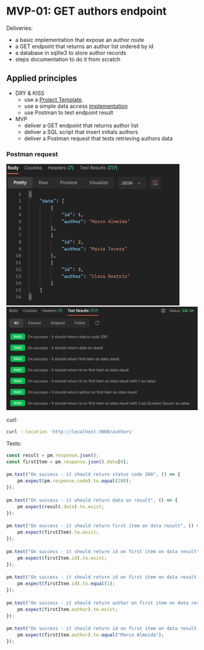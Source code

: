 # MVP-01: GET authors endpoint

Deliveries:

 * a basic implementation that expose an author route
 * a GET endpoint that returns an author list ordered by id
 * a database in sqlite3 to store author records
 * steps documentation to do it from scratch

## Applied principles

 * DRY & KISS
   * use a [Project Template](https://gitlab.com/gitlab-org/project-templates/express).
   * use a simple data access [implementation](https://geshan.com.np/blog/2021/10/nodejs-sqlite/)
   * use Postman to test endpoint result
 * MVP
   * deliver a GET endpoint that returns author list
   * deliver a SQL script that insert initials authors
   * deliver a Postman request that tests retrieving authors data

### Postman request

![Postman body](./images/mvp-01-get-body.PNG "Postman body")
![Postman test results](./images/mvp-01-get-test-results.PNG "Postman test results")

curl:

``` bash
curl --location 'http://localhost:3000/authors'
```

Tests:

``` javascript
const result = pm.response.json();
const firstItem = pm.response.json().data[0];

pm.test("On success - it should return status code 200", () => {
    pm.expect(pm.response.code).to.equal(200);
});

pm.test("On success - it should return data on result", () => {
    pm.expect(result.data).to.exist;
});

pm.test("On success - it should return first item on data result", () => {
    pm.expect(firstItem).to.exist;
});

pm.test("On success - it should return id on first item on data result", () => {
    pm.expect(firstItem.id).to.exist;
});

pm.test("On success - it should return id on first item on data result with 1 as value", () => {
    pm.expect(firstItem.id).to.equal(1);
});

pm.test("On success - it should return author on first item on data result", () => {
    pm.expect(firstItem.author).to.exist;
});

pm.test("On success - it should return id on first item on data result with 'Luiz Gustavo Souza' as value", () => {
    pm.expect(firstItem.author).to.equal("Marco Almeida");
});
```
